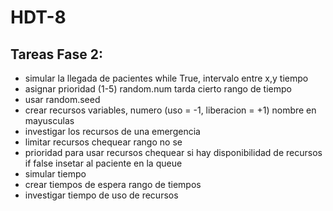# HDT-8

## Tareas Fase 2:
- simular la llegada de pacientes
  while True, intervalo entre x,y tiempo 
- asignar prioridad (1-5)
  random.num
  tarda cierto rango de tiempo
- usar random.seed
- crear recursos
  variables, numero (uso = -1, liberacion = +1)
  nombre en mayusculas
- investigar los recursos de una emergencia
- limitar recursos
  chequear rango no se 
- prioridad para usar recursos
  chequear si hay disponibilidad de recursos
  if false insetar al paciente en la queue
- simular tiempo
- crear tiempos de espera
  rango de tiempos
- investigar tiempo de uso de recursos
